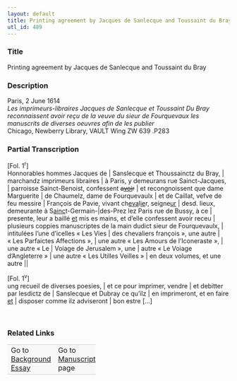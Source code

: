 ```yaml
---  
layout: default  
title: Printing agreement by Jacques de Sanlecque and Toussaint du Bray  
utl_id: 489
---
```


### Title

Printing agreement by Jacques de Sanlecque and Toussaint du Bray

### Description

<p>Paris, 2 June 1614<br /><em>Les imprimeurs-libraires Jacques de Sanlecque et Toussaint Du Bray reconnaissent avoir reçu de la veuve du sieur de Fourquevaux les manuscrits de diverses oeuvres afin de les publier</em><br />
Chicago, Newberry Library, VAULT Wing ZW 639 .P283</p>



### Partial Transcription

<p>[Fol. 1<sup>r</sup>]<br />
Honnorables hommes Jacques de | Sanslecque et Thoussainctz du Bray, | marchandz imprimeurs libraires | à Paris, y demeurans rue Sainct-Jacques, | parroisse Sainct-Benoist, confessent <s>a<u>voi</u>r</s> | et recongnoissent que dame Marguerite | de Chaumelz, dame de Fourquevaulx | et de Caillat, vefve de feu messire | François de Pavie, vivant ch<u>eva</u>l<u>ie</u>r, seigne<u>ur</u> | desd. lieux, demeurante à S<u>ainc</u>t-Germain-|des-Prez lez Paris rue de Bussy, à ce | presente, leur a baillé <u>et</u> mis es mains, et d’elle confessent avoir receu | plusieurs coppies manuscriptes de la main dudict sieur de Fourquevaulx, | intitulées l’une d’icelles « Les Vies | des chevaliers françois », une autre | « Les Parfaictes Affections », | une autre « Les Amours de l’Iconeraste », | une autre « Le | Voiage de Jerusalem », une | autre « Le Voiage d’Angleterre » | une autre « Les Utilles Veilles » | en deux volumes, et une autre ||</p>
<p align="left">[Fol. 1<sup>v</sup>]<br />
ung recueil de diverses poesies, | et ce pour imprimer, vendre | et debitter par lesdictz de | Sanslecque et Dubray ce qu’ilz | en imprimeront, et en faire <u>et</u> | disposer comme ilz adviseront | bon estre […]</p>
<p align="left"> </p>


### Related Links

<table border="0.5" cellpadding="1" cellspacing="1" style="width: 200px; background-color:#F8F8F8;">
    <tbody style="border-color:#ccc">
        <tr style="border-color:#ccc">
            <td>Go to <a href="https://centerfordigitalhumanities.github.io/Newberry-French-paleography/essay/489" target="_blank">Background Essay</a></td>
            <td>Go to <a href="https://centerfordigitalhumanities.github.io/Newberry-French-paleography/www/record.html?id=489" target="_blank">Manuscript</a> page</td>
        </tr>
    </tbody>
</table>
